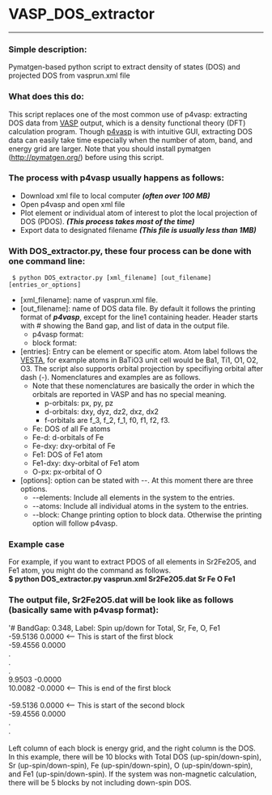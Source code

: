 # VASP_DOS_extractor
------------------
### Simple description:

Pymatgen-based python script to extract density of states (DOS) and projected DOS from vasprun.xml file
  
### What does this do:
This script replaces one of the most common use of p4vasp: extracting DOS data from [VASP](http://cms.mpi.univie.ac.at/vasp/) output, which is a density functional theory (DFT) calculation program. Though [p4vasp](http://www.p4vasp.at/#/) is with intuitive GUI, extracting DOS data can easily take time especially when the number of atom, band, and energy grid are larger. Note that you should install pymatgen (http://pymatgen.org/) before using this script.
  
### The process with p4vasp usually happens as follows:
  - Download xml file to local computer ***(often over 100 MB)***
  - Open p4vasp and open xml file
  - Plot element or individual atom of interest to plot the local projection of DOS (PDOS). ***(This process takes most of the time)***
  - Export data to designated filename ***(This file is usually less than 1MB)***

### With DOS_extractor.py, these four process can be done with one command line:
 ```
  $ python DOS_extractor.py [xml_filename] [out_filename] [entries_or_options]
 ```
- [xml_filename]: name of vasprun.xml file.
- [out_filename]: name of DOS data file. By default it follows the printing format of ***p4vasp***, except for the line1 containing header. Header starts with # showing the Band gap, and list of data in the output file.
  - p4vasp format: 
  - block format:
- [entries]: Entry can be element or specific atom. Atom label follows the [VESTA](http://jp-minerals.org/vesta/en/), for example atoms in BaTiO3 unit cell would be Ba1, Ti1, O1, O2, O3. The script also supports orbital projection by specifiying orbital after dash (-). Nomenclatures and examples are as follows.
  - Note that these nomenclatures are basically the order in which the orbitals are reported in VASP and has no special meaning.
    - p-orbitals: px, py, pz
    - d-orbitals: dxy, dyz, dz2, dxz, dx2
    - f-orbitals are f_3, f_2, f_1, f0, f1, f2, f3. 
  - Fe: DOS of all Fe atoms
  - Fe-d: d-orbitals of Fe
  - Fe-dxy: dxy-orbital of Fe 
  - Fe1: DOS of Fe1 atom
  - Fe1-dxy: dxy-orbital of Fe1 atom
  - O-px: px-orbital of O
- [options]: option can be stated with --. At this moment there are three options. 
  - --elements: Include all elements in the system to the entries.
  - --atoms: Include all individual atoms in the system to the entries.
  - --block: Change printing option to block data. Otherwise the printing option will follow p4vasp.


### Example case
For example, if you want to extract PDOS of all elements in Sr2Fe2O5, and Fe1 atom, you might do the command as follows.</br>
  **$ python DOS_extractor.py vasprun.xml Sr2Fe2O5.dat Sr Fe O Fe1</br>**
  
  
### The output file, Sr2Fe2O5.dat will be look like as follows (basically same with p4vasp format):

'# BandGap: 0.348, Label: Spin up/down for Total, Sr, Fe, O, Fe1<br/>
-59.5136	0.0000  <-- This is start of the first block<br/>
-59.4556	0.0000<br/>
.<br/>
.<br/>
.<br/>
9.9503	-0.0000<br/>
10.0082	-0.0000  <-- This is end of the first block<br/>
<br/>
-59.5136	0.0000  <-- This is start of the second block<br/>
-59.4556	0.0000<br/>
.<br/>
.<br/>
<br/>
Left column of each block is energy grid, and the right column is the DOS.
In this example, there will be 10 blocks with Total DOS (up-spin/down-spin), Sr (up-spin/down-spin), Fe (up-spin/down-spin), O (up-spin/down-spin), and Fe1 (up-spin/down-spin). If the system was non-magnetic calculation, there will be 5 blocks by not including down-spin DOS.
